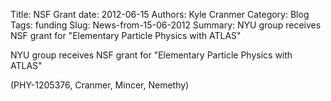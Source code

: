 Title: NSF Grant
date: 2012-06-15
Authors: Kyle Cranmer
Category: Blog
Tags: funding
Slug: News-from-15-06-2012
Summary:  NYU group receives NSF grant for "Elementary Particle Physics with ATLAS" 

NYU group receives NSF grant for "Elementary Particle Physics with ATLAS" 

(PHY-1205376, Cranmer, Mincer, Nemethy)

<!--
 6/15/12-5/31/15 "Elementary Particle Physics with ATLAS" (Cranmer, Mincer, Nemethy)
PHY-0955626￼CAREER , 2009-2015 (Cranmer)
PHY-0854724 9/1/09-8/31/12 "Elementary Particle Physics with ATLAS" (Cranmer, Mincer, Nemethy)
PHY-1205376 6/15/12-5/31/15 "Elementary Particle Physics with ATLAS"
PHY-0629419 9/1/06-8/31/09 "Elementary Particle Physics with ATLAS" (Mincer, Nemethy)
PHY-0504201 2005-2008 "Particle Astrophysics with Milagro” (Mincer, Nemethy)
-->